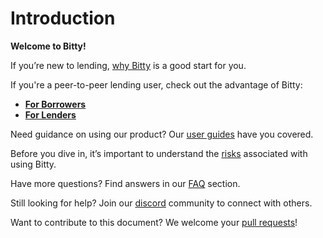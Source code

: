 # Introduction

**Welcome to Bitty!**

If you’re new to lending, [why Bitty](introduction/why.md) is a good start for you.

If you're a peer-to-peer lending user, check out the advantage of Bitty:

* [**For Borrowers**](introduction/pros-for-borrowers/)
* [**For Lenders**](introduction/pros-for-lenders/)

Need guidance on using our product? Our [user guides](user-guides/) have you covered.

Before you dive in, it’s important to understand the [risks](risk/) associated with using Bitty.

Have more questions? Find answers in our [FAQ](faq/) section.

Still looking for help? Join our [discord](https://discord.bitty.io) community to connect with others.

Want to contribute to this document? We welcome your [pull requests](https://github.com/BittyIO/gitbook)!
